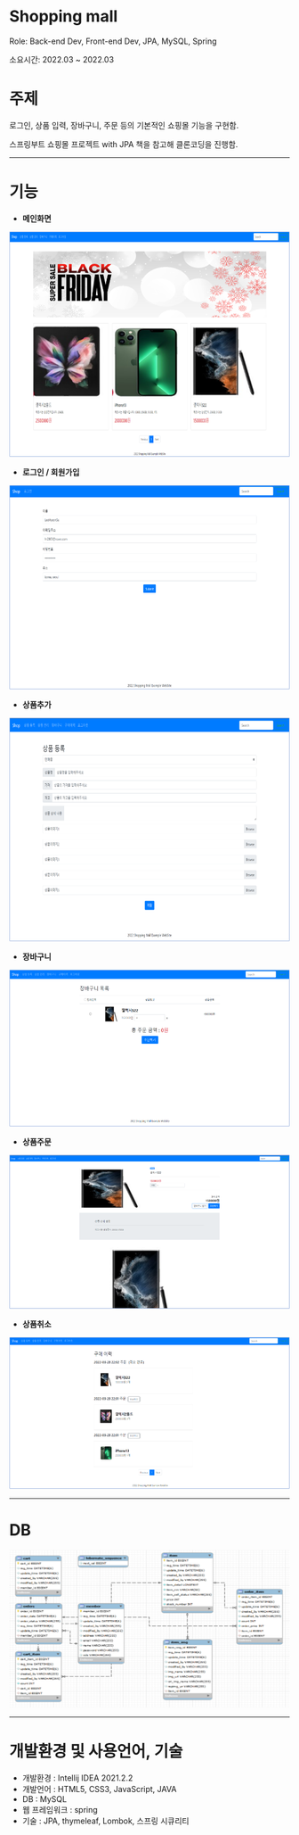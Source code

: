 # Shopping mall

Role: Back-end Dev, Front-end Dev, JPA, MySQL, Spring

소요시간: 2022.03 ~ 2022.03



# 주제

로그인, 상품 입력, 장바구니, 주문 등의 기본적인 쇼핑몰 기능을 구현함.

스프링부트 쇼핑몰 프로젝트 with JPA 책을 참고해 클론코딩을 진행함.

---

# 기능

- **메인화면**

![1234.png](image/1234.png)

- **로그인 / 회원가입**

![123.png](image/123.png)

- **상품추가**

![43.png](image/43.png)

- **장바구니**

![654.png](image/654.png)

- **상품주문**

![454.png](image/454.png)

- **상품취소**

![3564.png](image/3564.png)

---

# DB

![232.png](image/232.png)

---

# 개발환경 및 사용언어, 기술

- 개발환경 : Intellij IDEA 2021.2.2
- 개발언어 : HTML5, CSS3, JavaScript, JAVA
- DB : MySQL
- 웹 프레임워크 : spring
- 기술 : JPA, thymeleaf, Lombok, 스프링 시큐리티
